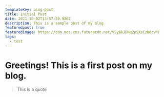 ```yaml
---
templateKey: blog-post
title: Initial Post
date: 2021-10-02T13:57:59.926Z
description: This is a sample post of my blog
featuredpost: true
featuredimage: https://cdn.mos.cms.futurecdn.net/VSy6kJDNq2pSXsCzb6cvYF.jpg
tags:
  - test
---
```

# Greetings! This is a first post on my blog.

> This is a quote 

